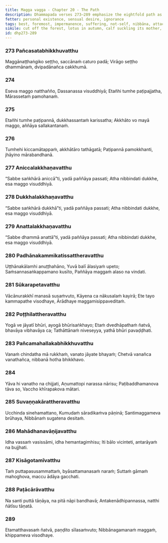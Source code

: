 ```yaml
---
title: Magga vagga - Chapter 20 - The Path
description: Dhammapada verses 273–289 emphasize the eightfold path as the foremost way to liberation, the impermanence of all things, and the truths of suffering and non-self. They mention restraint, how wisdom through meditation, on cutting off attachments, and making swift effort to purify by the way of practice leading to Nibbāna.
fetter: personal existence, sensual desire, ignorance
tags: best, foremost, impermanence, suffering, not-self, nibbāna, attachment, ethical conduct, children, son, refuge, immature person, foolish, peace, tranquility, obsession, craving, meditation, development, decline, unwholesome, laziness, unsatisfactoriness, disenchantment, wisdom, Māra, effort, dhp
simile: cut off the forest, lotus in autumn, calf suckling its mother, great flood that sweeps away a sleeping village
id: dhp273-289
---
```


### 273 Pañcasatabhikkhuvatthu

Maggānaṭṭhaṅgiko seṭṭho,
saccānaṁ caturo padā;
Virāgo seṭṭho dhammānaṁ,
dvipadānañca cakkhumā.

### 274

Eseva maggo natthañño,
Dassanassa visuddhiyā;
Etañhi tumhe paṭipajjatha,
Mārassetaṁ pamohanaṁ.

### 275

Etañhi tumhe paṭipannā,
dukkhassantaṁ karissatha;
Akkhāto vo mayā maggo,
aññāya sallakantanaṁ.

### 276

Tumhehi kiccamātappaṁ,
akkhātāro tathāgatā;
Paṭipannā pamokkhanti,
jhāyino mārabandhanā.

### 277 Aniccalakkhaṇavatthu

“Sabbe saṅkhārā aniccā”ti,
yadā paññāya passati;
Atha nibbindati dukkhe,
esa maggo visuddhiyā.

### 278 Dukkhalakkhaṇavatthu

“Sabbe saṅkhārā dukkhā”ti,
yadā paññāya passati;
Atha nibbindati dukkhe,
esa maggo visuddhiyā.

### 279 Anattalakkhaṇavatthu

“Sabbe dhammā anattā”ti,
yadā paññāya passati;
Atha nibbindati dukkhe,
esa maggo visuddhiyā.

### 280 Padhānakammikatissattheravatthu

Uṭṭhānakālamhi anuṭṭhahāno,
Yuvā balī ālasiyaṁ upeto;
Saṁsannasaṅkappamano kusīto,
Paññāya maggaṁ alaso na vindati.

### 281 Sūkarapetavatthu

Vācānurakkhī manasā susaṁvuto,
Kāyena ca nākusalaṁ kayirā;
Ete tayo kammapathe visodhaye,
Ārādhaye maggamisippaveditaṁ.

### 282 Poṭṭhilattheravatthu

Yogā ve jāyatī bhūri,
ayogā bhūrisaṅkhayo;
Etaṁ dvedhāpathaṁ ñatvā,
bhavāya vibhavāya ca;
Tathāttānaṁ niveseyya,
yathā bhūri pavaḍḍhati.

### 283 Pañcamahallakabhikkhuvatthu

Vanaṁ chindatha mā rukkhaṁ,
vanato jāyate bhayaṁ;
Chetvā vanañca vanathañca,
nibbanā hotha bhikkhavo.

### 284

Yāva hi vanatho na chijjati,
Aṇumattopi narassa nārisu;
Paṭibaddhamanova tāva so,
Vaccho khīrapakova mātari.

### 285 Suvaṇṇakārattheravatthu

Ucchinda sinehamattano,
Kumudaṁ sāradikaṁva pāṇinā;
Santimaggameva brūhaya,
Nibbānaṁ sugatena desitaṁ.

### 286 Mahādhanavāṇijavatthu

Idha vassaṁ vasissāmi,
idha hemantagimhisu;
Iti bālo vicinteti,
antarāyaṁ na bujjhati.

### 287 Kisāgotamīvatthu

Taṁ puttapasusammattaṁ,
byāsattamanasaṁ naraṁ;
Suttaṁ gāmaṁ mahoghova,
maccu ādāya gacchati.

### 288 Paṭācārāvatthu

Na santi puttā tāṇāya,
na pitā nāpi bandhavā;
Antakenādhipannassa,
natthi ñātīsu tāṇatā.

### 289

Etamatthavasaṁ ñatvā,
paṇḍito sīlasaṁvuto;
Nibbānagamanaṁ maggaṁ,
khippameva visodhaye.